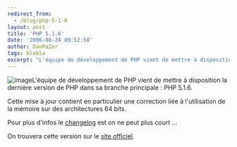 ```yaml
---
redirect_from:
  - /blog/php-5-1-6
layout: post
title: 'PHP 5.1.6'
date: '2006-08-24 09:52:58'
author: DanRaZor
tags: blabla
excerpt: "L'équipe de développement de PHP vient de mettre à disposition la dernière version   de PHP dans sa branche principale : PHP 5.1.6.  \n  \nCette mise à jour contient en particulier une correction liée à l'utilisation de la mémoire sur des architectures 64 bits.  \n  \nPour plus d'infos le [changelog](http://www.php.net/ChangeLog-5.php)      …"
---
```


![image]({http://static.php.net/www.php.net/images/php.gif})L'équipe de développement de PHP vient de mettre à disposition la dernière version   de PHP dans sa branche principale : PHP 5.1.6.

Cette mise à jour contient en particulier une correction liée à l'utilisation de la mémoire sur des architectures 64 bits.

Pour plus d'infos le [changelog](http://www.php.net/ChangeLog-5.php) est on ne peut plus court ...

On trouvera cette version sur le [site officiel](http://www.php.net/downloads.php#v5).
